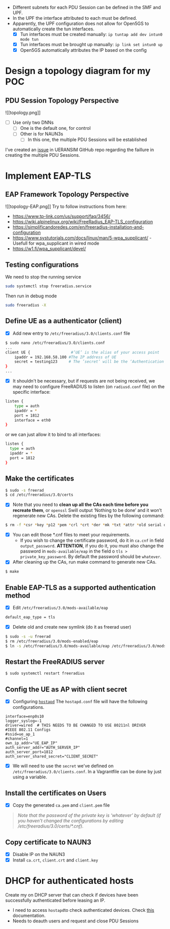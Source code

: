 - Different subnets for each PDU Session can be defined in the SMF and UPF.
- In the UPF the interface attributed to each must be defined.
- Apparently, the UPF configuration does not allow for Open5GS to automatically create the tun interfaces.
	- [x] Tun interfaces must be created manually: `ip tuntap add dev intun0 mode tun`
	- [x] Tun interfaces must be brought up manually: `ip link set intun0 up`
	- [x] Open5GS automatically attributes the IP based on the config

# Design a topology diagram for my POC
## PDU Session Topology Perspective
![[topology.png]]
- [ ] Use only two DNNs
	- [ ] One is the default one, for control
	- [ ] Other is for NAUN3s
		- [ ] In this one, the multiple PDU Sessions will be established

I've created an [issue](https://github.com/aligungr/UERANSIM/issues/756) in UERANSIM GitHub repo regarding the faillure in creating the multiple PDU Sessions.
# Implement EAP-TLS
## EAP Framework Topology Perspective
![[topology-EAP.png]]
Try to follow instructions from here:
- https://www.tp-link.com/us/support/faq/3456/
- https://wiki.alpinelinux.org/wiki/FreeRadius_EAP-TLS_configuration
- https://simplificandoredes.com/en/freeradius-installation-and-configuration
- https://www.systutorials.com/docs/linux/man/5-wpa_supplicant/ - Usefull for wpa_supplicant in wired mode
- https://w1.fi/wpa_supplicant/devel/
## Testing configurations
We need to stop the running service
``` bash
sudo systemctl stop freeradius.service
```
Then run in debug mode
```bash
sudo freeradius -X
```
## Define UE as a authenticator (client)
- [x] Add new entry to `/etc/freeradius/3.0/clients.conf` file
```bash
$ sudo nano /etc/freeradius/3.0/clients.conf
...
client UE {                  #’UE’ is the alias of your access point
	ipaddr = 192.168.58.100 #The IP address of UE
	secret = testing123     # The ’secret’ will be the ‘Authentication Password’
}
...
```
- [x] It shouldn't be necessary, but if requests are not being received, we may need to configure FreeRADIUS to listen (on `radiusd.conf` file) on the specific interface:
```bash
listen {
	type = auth
	ipaddr = *
	port = 1812
	interface = eth0
}
```
or we can just allow it to bind to all interfaces:
```bash
listen {
  type = auth
  ipaddr = *
  port = 1812
}
```
## Make the certificates
```bash
$ sudo -s freerad
$ cd /etc/freeradius/3.0/certs
```
- [x] Note that you need to **clean up all the CAs each time before you recreate them**, or `openssl` Swill output ‘Nothing to be done’ and it won’t regenerate new CAs. Delete the existing files by the following command:
```bash
$ rm -f *csr *key *p12 *pem *crl *crt *der *mk *txt *attr *old serial dh
```
- [x] You can edit those \*.cnf files to meet your requirements. 
	- If you wish to change the certificate password, do it in `ca.cnf` in field `output_password`. **ATTENTION**, if you do it, you must also change the password in `mods-available/eap` in the field o `tls > private_key_password`. By default the password should be `whatever`.
- [x] After cleaning up the CAs, run make command to generate new CAs.
```bash
$ make
```
## Enable EAP-TLS as a supported authentication method
- [x] Edit `/etc/freeradius/3.0/mods-available/eap`
```bash
default_eap_type = tls
```
- [x] Delete old and create new symlink (do it as freerad user)
```bash
$ sudo -s -u freerad
$ rm /etc/freeradius/3.0/mods-enabled/eap
$ ln -s /etc/freeradius/3.0/mods-available/eap /etc/freeradius/3.0/mods-enabled/eap
```
## Restart the FreeRADIUS server
```bash
$ sudo systemctl restart freeradius
```
## Config the UE as AP with client secret
- [x] Configuring [`hostapd`](https://wireless.docs.kernel.org/en/latest/en/users/documentation/hostapd.html)
The `hostapd.conf` file will have the following configurations.
```
interface=enp0s10
logger_syslog=-1
driver=wired  # THIS NEEDS TO BE CHANGED TO USE 80211nl DRIVER
#IEEE 802.11 Configs
#ssid=ue_ap_1
#channel=1
own_ip_addr="UE_EAP_IP"
auth_server_addr="AUTH_SERVER_IP"
auth_server_port=1812
auth_server_shared_secret="CLIENT_SECRET"
```
- [x] We will need to use the `secret` we've defined on `/etc/freeradius/3.0/clients.conf`. In a Vagrantfile can be done by just using a variable.
## Install the certificates on Users
- [x] Copy the generated `ca.pem` and `client.pem` file
> *Note that the password of the private key is ‘whatever’ by default (if you haven’t changed the configurations by editing /etc/freeradius/3.0/certs/\*.cnf).*
## Copy certificate to NAUN3
- [x] Disable IP on the NAUN3
- [x] Install `ca.crt`, `client.crt` and `client.key`
# DHCP for authenticated hosts
Create my on DHCP server that can check if devices have been successfully authenticated before leasing an IP.
- I need to access `hostapd`to check authenticated devices. Check [this](https://w1.fi/wpa_supplicant/devel/hostapd_ctrl_iface_page.html) documentation.
- Needs to deauth users and request and close PDU Sessions